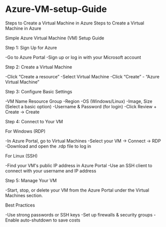 # Azure-VM-setup-Guide
Steps to Create a Virtual Machine in Azure
Steps to Create a Virtual Machine in Azure

Simple Azure Virtual Machine (VM) Setup Guide

Step 1: Sign Up for Azure

-Go to Azure Portal
-Sign up or log in with your Microsoft account

Step 2: Create a Virtual Machine

-Click “Create a resource”
-Select Virtual Machine
-Click “Create” - “Azure Virtual Machine”

Step 3: Configure Basic Settings

-VM Name 
Resource Group
-Region
-OS (Windows/Linux)
-Image, Size (Select a basic option)
-Username & Password (for login)
-Click Review + Create → Create

Step 4: Connect to Your VM

For Windows (RDP)

-In Azure Portal, go to Virtual Machines
-Select your VM → Connect → RDP
-Download and open the .rdp file to log in

For Linux (SSH)

-Find your VM's public IP address in Azure Portal
-Use an SSH client to connect with your username and IP address

Step 5: Manage Your VM

-Start, stop, or delete your VM from the Azure Portal under the Virtual Machines section.

Best Practices

-Use strong passwords or SSH keys
-Set up firewalls & security groups
-Enable auto-shutdown to save costs
